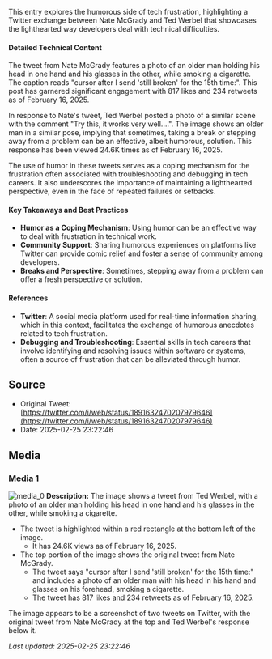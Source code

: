 This entry explores the humorous side of tech frustration, highlighting a Twitter exchange between Nate McGrady and Ted Werbel that showcases the lighthearted way developers deal with technical difficulties.

#### Detailed Technical Content
The tweet from Nate McGrady features a photo of an older man holding his head in one hand and his glasses in the other, while smoking a cigarette. The caption reads "cursor after I send 'still broken' for the 15th time:". This post has garnered significant engagement with 817 likes and 234 retweets as of February 16, 2025.

In response to Nate's tweet, Ted Werbel posted a photo of a similar scene with the comment "Try this, it works very well....". The image shows an older man in a similar pose, implying that sometimes, taking a break or stepping away from a problem can be an effective, albeit humorous, solution. This response has been viewed 24.6K times as of February 16, 2025.

The use of humor in these tweets serves as a coping mechanism for the frustration often associated with troubleshooting and debugging in tech careers. It also underscores the importance of maintaining a lighthearted perspective, even in the face of repeated failures or setbacks.

#### Key Takeaways and Best Practices
- **Humor as a Coping Mechanism**: Using humor can be an effective way to deal with frustration in technical work.
- **Community Support**: Sharing humorous experiences on platforms like Twitter can provide comic relief and foster a sense of community among developers.
- **Breaks and Perspective**: Sometimes, stepping away from a problem can offer a fresh perspective or solution.

#### References
- **Twitter**: A social media platform used for real-time information sharing, which in this context, facilitates the exchange of humorous anecdotes related to tech frustration.
- **Debugging and Troubleshooting**: Essential skills in tech careers that involve identifying and resolving issues within software or systems, often a source of frustration that can be alleviated through humor.
## Source

- Original Tweet: [https://twitter.com/i/web/status/1891632470207979646](https://twitter.com/i/web/status/1891632470207979646)
- Date: 2025-02-25 23:22:46


## Media

### Media 1
![media_0](./media_0.jpg)
**Description:** The image shows a tweet from Ted Werbel, with a photo of an older man holding his head in one hand and his glasses in the other, while smoking a cigarette.

* The tweet is highlighted within a red rectangle at the bottom left of the image.
	+ It has 24.6K views as of February 16, 2025.
* The top portion of the image shows the original tweet from Nate McGrady.
	+ The tweet says "cursor after I send 'still broken' for the 15th time:" and includes a photo of an older man with his head in his hand and glasses on his forehead, smoking a cigarette.
	+ The tweet has 817 likes and 234 retweets as of February 16, 2025.

The image appears to be a screenshot of two tweets on Twitter, with the original tweet from Nate McGrady at the top and Ted Werbel's response below it.

*Last updated: 2025-02-25 23:22:46*